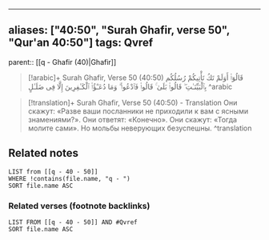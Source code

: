 
---
aliases: ["40:50", "Surah Ghafir, verse 50", "Qur'an 40:50"]
tags: Qvref
---

parent:: [[q - Ghafir (40)|Ghafir]]

> [!arabic]+ Surah Ghafir, Verse 50 (40:50)
> <span class="quran-arabic">قَالُوٓا۟ أَوَلَمْ تَكُ تَأْتِيكُمْ رُسُلُكُم بِٱلْبَيِّنَـٰتِ ۖ قَالُوا۟ بَلَىٰ ۚ قَالُوا۟ فَٱدْعُوا۟ ۗ وَمَا دُعَـٰٓؤُا۟ ٱلْكَـٰفِرِينَ إِلَّا فِى ضَلَـٰلٍ</span>
^arabic

> [!translation]+ Surah Ghafir, Verse 50 (40:50) - Translation
> Они скажут: «Разве ваши посланники не приходили к вам с ясными знамениями?». Они ответят: «Конечно». Они скажут: «Тогда молите сами». Но мольбы неверующих безуспешны.
^translation



## Related notes
```dataview
LIST from [[q - 40 - 50]]
WHERE !contains(file.name, "q - ")
SORT file.name ASC
```

### Related verses (footnote backlinks)
```dataview
LIST FROM [[q - 40 - 50]] AND #Qvref
SORT file.name ASC
```

